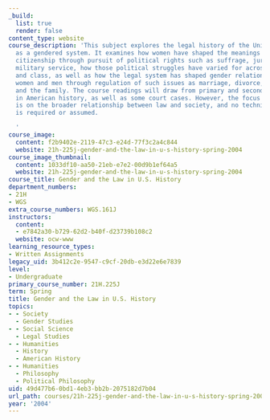 ```yaml
---
_build:
  list: true
  render: false
content_type: website
course_description: 'This subject explores the legal history of the United States
  as a gendered system. It examines how women have shaped the meanings of American
  citizenship through pursuit of political rights such as suffrage, jury duty, and
  military service, how those political struggles have varied for across race, religion,
  and class, as well as how the legal system has shaped gender relations for both
  women and men through regulation of such issues as marriage, divorce, work, reproduction,
  and the family. The course readings will draw from primary and secondary materials
  in American history, as well as some court cases. However, the focus of the class
  is on the broader relationship between law and society, and no technical legal knowledge
  is required or assumed.

  '
course_image:
  content: f2b9402e-2119-47c3-e24d-77f3c2a4c844
  website: 21h-225j-gender-and-the-law-in-u-s-history-spring-2004
course_image_thumbnail:
  content: 1033df10-aa50-21eb-e7e2-00d9b1ef64a5
  website: 21h-225j-gender-and-the-law-in-u-s-history-spring-2004
course_title: Gender and the Law in U.S. History
department_numbers:
- 21H
- WGS
extra_course_numbers: WGS.161J
instructors:
  content:
  - e7842a30-b729-62d2-b40f-d23739b108c2
  website: ocw-www
learning_resource_types:
- Written Assignments
legacy_uid: 3b412c2e-9547-c9cf-20db-e3d22e6e7839
level:
- Undergraduate
primary_course_number: 21H.225J
term: Spring
title: Gender and the Law in U.S. History
topics:
- - Society
  - Gender Studies
- - Social Science
  - Legal Studies
- - Humanities
  - History
  - American History
- - Humanities
  - Philosophy
  - Political Philosophy
uid: 49d477b6-0bd1-4eb3-bb2b-2075182d7b04
url_path: courses/21h-225j-gender-and-the-law-in-u-s-history-spring-2004
year: '2004'
---
```

